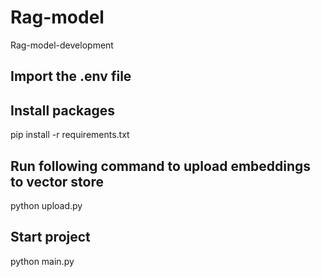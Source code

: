 # Rag-model
Rag-model-development

## Import the .env file

## Install packages
pip install -r requirements.txt

## Run following command to upload embeddings to vector store
python upload.py

## Start project
python main.py